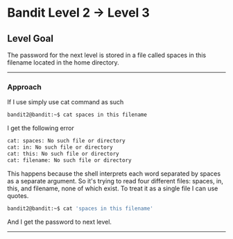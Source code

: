 # Bandit Level 2 → Level 3
## Level Goal
The password for the next level is stored in a file called spaces in this filename located in the home directory.
***
### Approach
If I use simply use cat command as such
```bash
bandit2@bandit:~$ cat spaces in this filename
```
I get the following error
```bash
cat: spaces: No such file or directory
cat: in: No such file or directory
cat: this: No such file or directory
cat: filename: No such file or directory
```
This happens because the shell interprets each word separated by spaces as a separate argument. So it's trying to read four different files: spaces, in, this, and filename, none of which exist. To treat it as a single file I can use quotes.

```bash
bandit2@bandit:~$ cat 'spaces in this filename'
```
And I get the password to next level.
***

